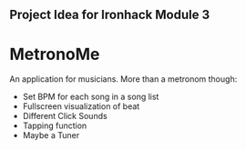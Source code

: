## Project Idea for Ironhack Module 3

# MetronoMe
An application for musicians. 
More than a metronom though:
* Set BPM for each song in a song list
* Fullscreen visualization of beat
* Different Click Sounds
* Tapping function
* Maybe a Tuner

